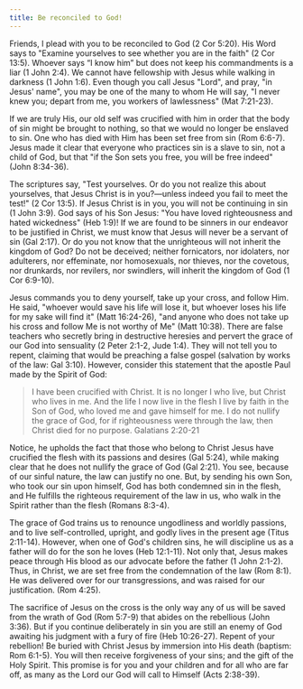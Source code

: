 ```yaml
---
title: Be reconciled to God!
---
```

Friends,
I plead with you to be reconciled to God (2 Cor 5:20). His Word says to "Examine yourselves to see whether you are in the faith" (2 Cor 13:5). Whoever says “I know him” but does not keep his commandments is a liar (1 John 2:4). We cannot have fellowship with Jesus while walking in darkness (1 John 1:6). Even though you call Jesus "Lord", and pray, "in Jesus' name", you may be one of the many to whom He will say, "I never knew you; depart from me, you workers of lawlessness" (Mat 7:21-23).

If we are truly His, our old self was crucified with him in order that the body of sin might be brought to nothing, so that we would no longer be enslaved to sin. One who has died with Him has been set free from sin (Rom 6:6-7). Jesus made it clear that everyone who practices sin is a slave to sin, not a child of God, but that "if the Son sets you free, you will be free indeed" (John 8:34-36).

The scriptures say, "Test yourselves. Or do you not realize this about yourselves, that Jesus Christ is in you?—unless indeed you fail to meet the test!" (2 Cor 13:5). If Jesus Christ is in you, you will not be continuing in sin (1 John 3:9). God says of his Son Jesus: "You have loved righteousness and hated wickedness" (Heb 1:9)! If we are found to be sinners in our endeavor to be justified in Christ, we must know that Jesus will never be a servant of sin (Gal 2:17). Or do you not know that the unrighteous will not inherit the kingdom of God? Do not be deceived; neither fornicators, nor idolaters, nor adulterers, nor effeminate, nor homosexuals, nor thieves, nor the covetous, nor drunkards, nor revilers, nor swindlers, will inherit the kingdom of God (1 Cor 6:9-10).

Jesus commands you to deny yourself, take up your cross, and follow Him. He said, "whoever would save his life will lose it, but whoever loses his life for my sake will find it" (Matt 16:24-26), "and anyone who does not take up his cross and follow Me is not worthy of Me" (Matt 10:38). There are false teachers who secretly bring in destructive heresies and pervert the grace of our God into sensuality (2 Peter 2:1-2, Jude 1:4). They will not tell you to repent, claiming that would be preaching a false gospel (salvation by works of the law: Gal 3:10). However, consider this statement that the apostle Paul made by the Spirit of God:
> I have been crucified with Christ. It is no longer I who live, but Christ who lives in me. And the life I now live in the flesh I live by faith in the Son of God, who loved me and gave himself for me. I do not nullify the grace of God, for if righteousness were through the law, then Christ died for no purpose.
> Galatians 2:20-21

Notice, he upholds the fact that those who belong to Christ Jesus have crucified the flesh with its passions and desires (Gal 5:24), while making clear that he does not nullify the grace of God (Gal 2:21). You see, because of our sinful nature, the law can justify no one. But, by sending his own Son, who took our sin upon himself, God has both condemned sin in the flesh, and He fulfills the righteous requirement of the law in us, who walk in the Spirit rather than the flesh (Romans 8:3-4).

The grace of God trains us to renounce ungodliness and worldly passions, and to live self-controlled, upright, and godly lives in the present age (Titus 2:11-14). However, when one of God's children sins, he will discipline us as a father will do for the son he loves (Heb 12:1-11). Not only that, Jesus makes peace through His blood as our advocate before the father (1 John 2:1-2). Thus, in Christ, we are set free from the condemnation of the law (Rom 8:1). He was delivered over for our transgressions, and was raised for our justification. (Rom 4:25).

The sacrifice of Jesus on the cross is the only way any of us will be saved from the wrath of God (Rom 5:7-9) that abides on the rebellious (John 3:36). But if you continue deliberately in sin you are still an enemy of God awaiting his judgment with a fury of fire (Heb 10:26-27). Repent of your rebellion! Be buried with Christ Jesus by immersion into His death (baptism: Rom 6:1-5). You will then receive forgiveness of your sins; and the gift of the Holy Spirit. This promise is for you and your children and for all who are far off, as many as the Lord our God will call to Himself (Acts 2:38-39).